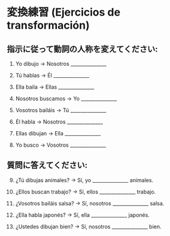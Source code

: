 # 変換練習 (Ejercicios de transformación)

## 指示に従って動詞の人称を変えてください:

1. Yo dibujo → Nosotros _______________

2. Tú hablas → Él _______________

3. Ella baila → Ellas _______________

4. Nosotros buscamos → Yo _______________

5. Vosotros bailáis → Tú _______________

6. Él habla → Nosotros _______________

7. Ellas dibujan → Ella _______________

8. Yo busco → Vosotros _______________

## 質問に答えてください:

9. ¿Tú dibujas animales? → Sí, yo _______________ animales.

10. ¿Ellos buscan trabajo? → Sí, ellos _______________ trabajo.

11. ¿Vosotros bailáis salsa? → Sí, nosotros _______________ salsa.

12. ¿Ella habla japonés? → Sí, ella _______________ japonés.

13. ¿Ustedes dibujan bien? → Sí, nosotros _______________ bien.